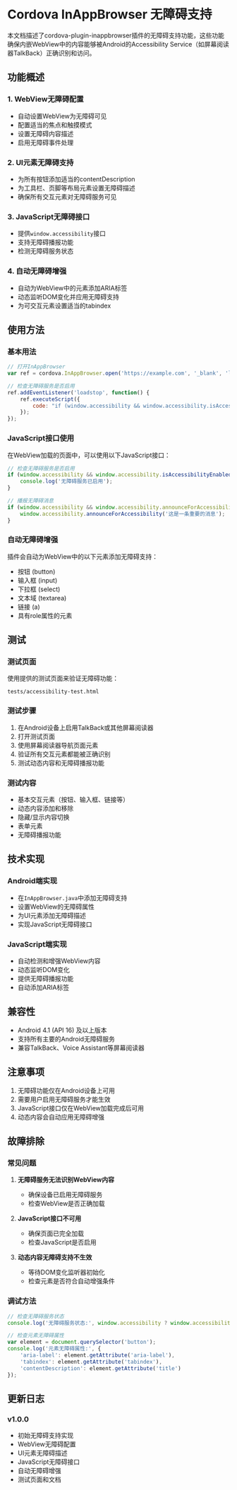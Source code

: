 # Cordova InAppBrowser 无障碍支持

本文档描述了cordova-plugin-inappbrowser插件的无障碍支持功能，这些功能确保内嵌WebView中的内容能够被Android的Accessibility Service（如屏幕阅读器TalkBack）正确识别和访问。

## 功能概述

### 1. WebView无障碍配置
- 自动设置WebView为无障碍可见
- 配置适当的焦点和触摸模式
- 设置无障碍内容描述
- 启用无障碍事件处理

### 2. UI元素无障碍支持
- 为所有按钮添加适当的contentDescription
- 为工具栏、页脚等布局元素设置无障碍描述
- 确保所有交互元素对无障碍服务可见

### 3. JavaScript无障碍接口
- 提供`window.accessibility`接口
- 支持无障碍播报功能
- 检测无障碍服务状态

### 4. 自动无障碍增强
- 自动为WebView中的元素添加ARIA标签
- 动态监听DOM变化并应用无障碍支持
- 为可交互元素设置适当的tabindex

## 使用方法

### 基本用法
```javascript
// 打开InAppBrowser
var ref = cordova.InAppBrowser.open('https://example.com', '_blank', 'location=yes');

// 检查无障碍服务是否启用
ref.addEventListener('loadstop', function() {
    ref.executeScript({
        code: "if (window.accessibility && window.accessibility.isAccessibilityEnabled()) { console.log('无障碍服务已启用'); }"
    });
});
```

### JavaScript接口使用
在WebView加载的页面中，可以使用以下JavaScript接口：

```javascript
// 检查无障碍服务是否启用
if (window.accessibility && window.accessibility.isAccessibilityEnabled()) {
    console.log('无障碍服务已启用');
}

// 播报无障碍消息
if (window.accessibility && window.accessibility.announceForAccessibility) {
    window.accessibility.announceForAccessibility('这是一条重要的消息');
}
```

### 自动无障碍增强
插件会自动为WebView中的以下元素添加无障碍支持：
- 按钮 (button)
- 输入框 (input)
- 下拉框 (select)
- 文本域 (textarea)
- 链接 (a)
- 具有role属性的元素

## 测试

### 测试页面
使用提供的测试页面来验证无障碍功能：
```
tests/accessibility-test.html
```

### 测试步骤
1. 在Android设备上启用TalkBack或其他屏幕阅读器
2. 打开测试页面
3. 使用屏幕阅读器导航页面元素
4. 验证所有交互元素都能被正确识别
5. 测试动态内容和无障碍播报功能

### 测试内容
- 基本交互元素（按钮、输入框、链接等）
- 动态内容添加和移除
- 隐藏/显示内容切换
- 表单元素
- 无障碍播报功能

## 技术实现

### Android端实现
- 在`InAppBrowser.java`中添加无障碍支持
- 设置WebView的无障碍属性
- 为UI元素添加无障碍描述
- 实现JavaScript无障碍接口

### JavaScript端实现
- 自动检测和增强WebView内容
- 动态监听DOM变化
- 提供无障碍播报功能
- 自动添加ARIA标签

## 兼容性

- Android 4.1 (API 16) 及以上版本
- 支持所有主要的Android无障碍服务
- 兼容TalkBack、Voice Assistant等屏幕阅读器

## 注意事项

1. 无障碍功能仅在Android设备上可用
2. 需要用户启用无障碍服务才能生效
3. JavaScript接口仅在WebView加载完成后可用
4. 动态内容会自动应用无障碍增强

## 故障排除

### 常见问题
1. **无障碍服务无法识别WebView内容**
   - 确保设备已启用无障碍服务
   - 检查WebView是否正确加载

2. **JavaScript接口不可用**
   - 确保页面已完全加载
   - 检查JavaScript是否启用

3. **动态内容无障碍支持不生效**
   - 等待DOM变化监听器初始化
   - 检查元素是否符合自动增强条件

### 调试方法
```javascript
// 检查无障碍服务状态
console.log('无障碍服务状态:', window.accessibility ? window.accessibility.isAccessibilityEnabled() : '接口不可用');

// 检查元素无障碍属性
var element = document.querySelector('button');
console.log('元素无障碍属性:', {
    'aria-label': element.getAttribute('aria-label'),
    'tabindex': element.getAttribute('tabindex'),
    'contentDescription': element.getAttribute('title')
});
```

## 更新日志

### v1.0.0
- 初始无障碍支持实现
- WebView无障碍配置
- UI元素无障碍描述
- JavaScript无障碍接口
- 自动无障碍增强
- 测试页面和文档
